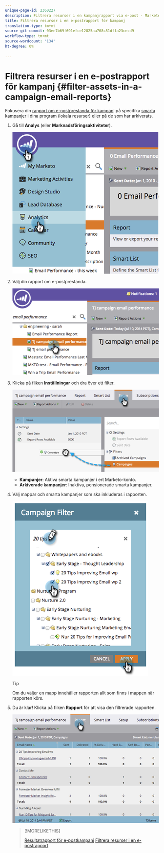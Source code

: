 ```yaml
---
unique-page-id: 2360227
description: Filtrera resurser i en kampanjrapport via e-post - Marketo Docs - Produktdokumentation
title: Filtrera resurser i en e-postrapport för kampanj
translation-type: tm+mt
source-git-commit: 03ee7b69f691efce12825aa708c81dffa23cecd9
workflow-type: tm+mt
source-wordcount: '134'
ht-degree: 0%

---
```



# Filtrera resurser i en e-postrapport för kampanj {#filter-assets-in-a-campaign-email-reports}

Fokusera din [rapport om e-postprestanda för kampanj](/help/marketo/product-docs/reporting/basic-reporting/report-types/campaign-email-performance-report.md) på specifika [smarta kampanjer](/help/marketo/product-docs/core-marketo-concepts/smart-campaigns/creating-a-smart-campaign/understanding-batch-and-trigger-smart-campaigns.md) i dina program (lokala resurser) eller på de som har arkiverats.

1. Gå till **Analys** (eller **Marknadsföringsaktiviteter**).

   ![](assets/image2014-9-16-15-3a57-3a27.png)

1. Välj din rapport om e-postprestanda.

   ![](assets/image2014-9-16-15-3a57-3a31.png)

1. Klicka på fliken **Inställningar** och dra över ett filter.

   ![](assets/image2014-9-16-15-3a57-3a35.png)

   * **Kampanjer**: Aktiva smarta kampanjer i ert Marketo-konto.
   * **Arkiverade kampanjer**: Inaktiva, pensionerade smarta kampanjer.

1. Välj mappar och smarta kampanjer som ska inkluderas i rapporten.

   ![](assets/image2014-9-16-15-3a57-3a38.png)

   >[!TIP]
   >
   >Om du väljer en mapp innehåller rapporten allt som finns i mappen när rapporten körs.

1. Du är klar! Klicka på fliken **Rapport** för att visa den filtrerade rapporten.

   ![](assets/image2014-9-16-15-3a58-3a10.png)

   >[!MORELIKETHIS]
   >
   >[Resultatrapport för e-postkampanj](/help/marketo/product-docs/reporting/basic-reporting/report-types/campaign-email-performance-report.md)
   >[Filtrera resurser i en e-postrapport](/help/marketo/product-docs/reporting/basic-reporting/report-activity/filter-assets-in-an-email-report.md)
